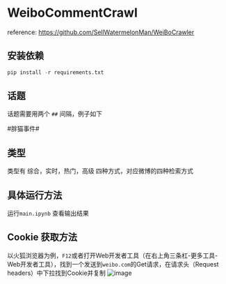 # WeiboCommentCrawl
reference: https://github.com/SellWatermelonMan/WeiBoCrawler

## 安装依赖

```python
pip install -r requirements.txt
```

## 话题

话题需要用两个 `##` 间隔，例子如下

\#胖猫事件\#

## 类型

类型有 综合，实时，热门，高级 四种方式，对应微博的四种检索方式

## 具体运行方法
运行`main.ipynb` 查看输出结果

## Cookie 获取方法
以火狐浏览器为例，`F12`或者打开Web开发者工具（在右上角三条杠-更多工具-Web开发者工具），找到一个发送到`weibo.com`的Get请求，在请求头（Request headers）中下拉找到Cookie并复制
![image](https://github.com/user-attachments/assets/d096324b-04d7-43e7-bb66-6b5cd736bcb2)
